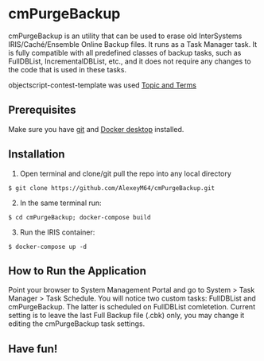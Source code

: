 # cmPurgeBackup
cmPurgeBackup is an utility that can be used to erase old InterSystems IRIS/Caché/Ensemble Online Backup files. It runs as a Task Manager task. It is fully compatible with all predefined classes of backup tasks, such as FullDBList, IncrementalDBList, etc., and it does not require any changes to the code that is used in these tasks.

objectscript-contest-template was used 
[Topic and Terms](https://community.intersystems.com/post/join-online-programming-contest-intersystems-iris-docker-and-objectscript)

## Prerequisites
Make sure you have [git](https://git-scm.com/book/en/v2/Getting-Started-Installing-Git) and [Docker desktop](https://www.docker.com/products/docker-desktop) installed.

## Installation 

1. Open terminal and clone/git pull the repo into any local directory

```
$ git clone https://github.com/AlexeyM64/cmPurgeBackup.git
```

2. In the same terminal run:

```
$ cd cmPurgeBackup; docker-compose build
```

3. Run the IRIS container:

```
$ docker-compose up -d
```

## How to Run the Application

Point your browser to System Management Portal and go to System > Task Manager > Task Schedule.
You will notice two custom tasks: FullDBList and cmPurgeBackup. The latter is scheduled on FullDBList comletetion. Current setting is to leave the last Full Backup file (.cbk) only, you may change it editing the cmPurgeBackup task settings.

## Have fun!
